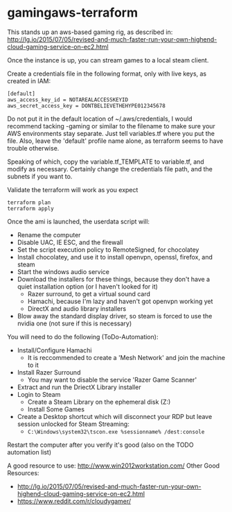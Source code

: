 gamingaws-terraform
===================

This stands up an aws-based gaming rig, as described in:
http://lg.io/2015/07/05/revised-and-much-faster-run-your-own-highend-cloud-gaming-service-on-ec2.html

Once the instance is up, you can stream games to a local steam client.

Create a credentials file in the following format, only with live keys, as created in IAM:
```
[default]
aws_access_key_id = NOTAREALACCESSKEYID
aws_secret_access_key = DONTBELIEVETHEHYPE012345678
```

Do not put it in the default location of ~/.aws/credentials, I would recommend tacking -gaming
or similar to the filename to make sure your AWS environments stay separate.  Just tell
variables.tf where you put the file.  Also, leave the 'default' profile name alone,
as terraform seems to have trouble otherwise.

Speaking of which, copy the variable.tf_TEMPLATE to variable.tf, and modify as necessary.
Certainly change the credentials file path, and the subnets if you want to.

Validate the terraform will work as you expect
```
terraform plan
terraform apply
```

Once the ami is launched, the userdata script will:
- Rename the computer
- Disable UAC, IE ESC, and the firewall
- Set the script execution policy to RemoteSigned, for chocolatey
- Install chocolatey, and use it to install openvpn, openssl, firefox, and steam
- Start the windows audio service
- Download the installers for these things, because they don't have a quiet installation option (or I haven't looked for it)
    - Razer surround, to get a virtual sound card
    - Hamachi, because I'm lazy and haven't got openvpn working yet
    - DirectX and audio library installers
- Blow away the standard display driver, so steam is forced to use the nvidia one (not sure if this is necessary)

You will need to do the following (ToDo-Automation):
- Install/Configure Hamachi
  - It is reccommended to create a 'Mesh Network' and join the machine to it
- Install Razer Surround
  - You may want to disable the service 'Razer Game Scanner'
- Extract and run the DriectX Library installer
- Login to Steam
  - Create a Steam Library on the ephemeral disk (Z:\)
  - Install Some Games
- Create a Desktop shortcut which will disconnect your RDP but leave session unlocked for Steam Streaming:
  - `C:\Windows\system32\tscon.exe %sessionname% /dest:console`

Restart the computer after you verify it's good (also on the TODO automation list)


A good resource to use: http://www.win2012workstation.com/
Other Good Resources:
  - http://lg.io/2015/07/05/revised-and-much-faster-run-your-own-highend-cloud-gaming-service-on-ec2.html
  - https://www.reddit.com/r/cloudygamer/
